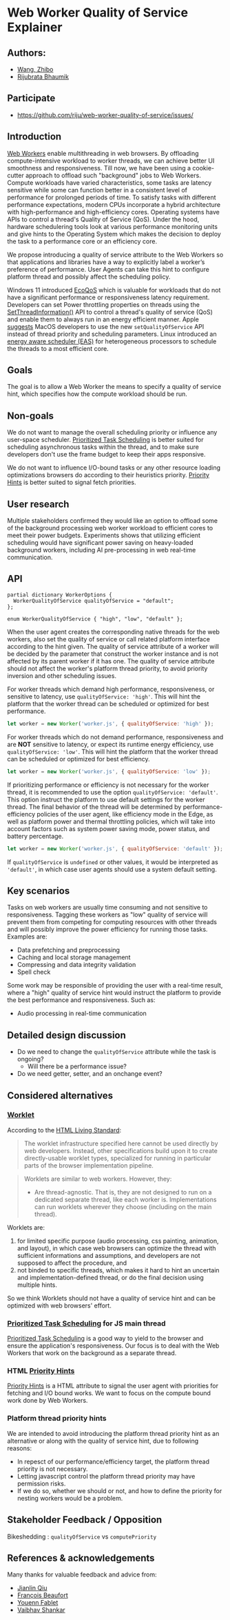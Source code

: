 # Web Worker Quality of Service Explainer

## Authors:
- [Wang, Zhibo](https://github.com/zhibo1-wang)
- [Rijubrata Bhaumik](https://github.com/riju)


## Participate
- https://github.com/riju/web-worker-quality-of-service/issues/


## Introduction
[Web Workers](https://html.spec.whatwg.org/multipage/workers.html#workers) enable multithreading in web browsers. By offloading compute-intensive workload to worker threads, we can achieve better UI smoothness and responsiveness. Till now, we have been using a cookie-cutter approach to offload such "background" jobs to Web Workers. Compute workloads have varied characteristics, some tasks are latency sensitive while some can function better in a consistent level of performance for prolonged periods of time. To satisfy tasks with different performance expectations, modern CPUs incorporate a hybrid architecture with high-performance and high-efficiency cores. Operating systems have APIs to control a thread's Quality of Service (QoS). Under the hood, hardware schedulering tools look at various performance monitoring units and give hints to the Operating System which makes the decision to deploy the task to a performance core or an efficiency core.

We propose introducing a quality of service attribute to the Web Workers so that applications and libraries have a way to explicitly label a worker’s preference of performance. User Agents can take this hint to configure platform thread and possibly affect the scheduling policy.

Windows 11 introduced [EcoQoS](https://devblogs.microsoft.com/performance-diagnostics/introducing-ecoqos/) which is valuable for workloads that do not have a significant performance or responsiveness latency requirement. Developers can set Power throttling properties on threads using the [SetThreadInformation()](https://docs.microsoft.com/en-us/windows/win32/api/processthreadsapi/nf-processthreadsapi-setthreadinformation#remarks) API to control a thread's quality of service (QoS) and enable them to always run in an energy efficient manner. Apple [suggests](https://developer.apple.com/documentation/apple-silicon/tuning-your-code-s-performance-for-apple-silicon#Assign-Quality-of-Service-(QoS)-Classes-to-Work) MacOS developers to use the new `setQualityOfService` API instead of thread priority and scheduling parameters. Linux introduced an [energy aware scheduler (EAS)](https://github.com/torvalds/linux/blob/master/Documentation/scheduler/sched-energy.rst) for heterogeneous processors to schedule the threads to a most efficient core.

## Goals
The goal is to allow a Web Worker the means to specify a quality of service hint, which specifies how the compute workload should be run.

## Non-goals
We do not want to manage the overall scheduling priority or influence any user-space scheduler. [Prioritized Task Scheduling](https://wicg.github.io/scheduling-apis/) is better suited for scheduling asynchronous tasks within the thread, and to make sure developers don't use the frame budget to keep their apps responsive.

We do not want to influence I/O-bound tasks or any other resource loading optimizations browsers do according to their heuristics priority. [Priority Hints](https://wicg.github.io/priority-hints/) is better suited to signal fetch priorities.

## User research
Multiple stakeholders confirmed they would like an option to offload some of the background processing web worker workload to efficient cores to meet their power budgets. 
Experiments shows that utilizing efficient scheduling would have significant power saving on heavy-loaded background workers, including AI pre-processing in web real-time communication.

## API

```idl
partial dictionary WorkerOptions {
  WorkerQualityOfService qualityOfService = "default";
};

enum WorkerQualityOfService { "high", "low", "default" };
```

When the user agent creates the corresponding native threads for the web workers, also set the quality of service or call related platform interface according to the hint given.
The quality of service attribute of a worker will be decided by the parameter that construct the worker instance and is not affected by its parent worker if it has one.
The quality of service attribute should not affect the worker's platform thread priority, to avoid priority inversion and other scheduling issues.

For worker threads which demand high performance, responsiveness, or sensitive to latency, use `qualityOfService: 'high'`. This will hint the platform that the worker thread can be scheduled or optimized for best performance.
```js
let worker = new Worker('worker.js', { qualityOfService: 'high' });
```

For worker threads which do not demand performance, responsiveness and are **NOT** sensitive to latency, or expect its runtime energy efficiency, use `qualityOfService: 'low'`. This will hint the platform that the worker thread can be scheduled or optimized for best efficiency.
```js
let worker = new Worker('worker.js', { qualityOfService: 'low' });
```

If prioritizing performance or efficiency is not necessary for the worker thread, it is recommended to use the option `qualityOfService: 'default'`. This option instruct the platform to use default settings for the worker thread. The final behavior of the thread will be determined by performance-efficiency policies of the user agent, like efficiency mode in the Edge, as well as platform power and thermal throttling policies, which will take into account factors such as system power saving mode, power status, and battery percentage.
```js
let worker = new Worker('worker.js', { qualityOfService: 'default' });
```

If `qualityOfService` is `undefined` or other values, it would be interpreted as `'default'`, in which case user agents should use a system default setting.

## Key scenarios
Tasks on web workers are usually time consuming and not sensitive to responsiveness. Tagging these workers as "low" quality of service will prevent them from competing for computing resources with other threads and will possibly improve the power efficiency for running those tasks. Examples are:
- Data prefetching and preprocessing
- Caching and local storage management
- Compressing and data integrity validation
- Spell check

Some work may be responsible of providing the user with a real-time result, where a "high" quality of service hint would instruct the platform to provide the best performance and responsiveness. Such as:
- Audio processing in real-time communication

## Detailed design discussion
- Do we need to change the `qualityOfService` attribute while the task is ongoing?
  - Will there be a performance issue?
- Do we need getter, setter, and an onchange event?

## Considered alternatives

### [Worklet](https://html.spec.whatwg.org/multipage/worklets.html)
According to the [HTML Living Standard](https://html.spec.whatwg.org/multipage/worklets.html):
> The worklet infrastructure specified here cannot be used directly by web developers. Instead, other specifications build upon it to create directly-usable worklet types, specialized for running in particular parts of the browser implementation pipeline.

> Worklets are similar to web workers. However, they:
> - Are thread-agnostic. That is, they are not designed to run on a dedicated separate thread, like each worker is. Implementations can run worklets wherever they choose (including on the main thread). 

Worklets are:
1) for limited specific purpose (audio processing, css painting, animation, and layout), in which case web browsers can optimize the thread with sufficient informations and assumptions, and developers are not supposed to affect the procedure, and
2) not binded to specific threads, which makes it hard to hint an uncertain and implementation-defined thread, or do the final decision using multiple hints.

So we think Worklets should not have a quality of service hint and can be optimized with web browsers' effort.

### [Prioritized Task Scheduling](https://wicg.github.io/scheduling-apis/) for JS main thread
[Prioritized Task Scheduling](https://wicg.github.io/scheduling-apis/) is a good way to yield to the browser and ensure the application's responsiveness. Our focus is to deal with the Web Workers that work on the background as a separate thread.

### HTML [Priority Hints](https://wicg.github.io/priority-hints/)
[Priority Hints](https://wicg.github.io/priority-hints/) is a HTML attribute to signal the user agent with priorities for fetching and I/O bound works. We want to focus on the compute bound work done by Web Workers.

### Platform thread priority hints
We are intended to avoid introducing the platform thread priority hint as an alternative or along with the quality of service hint, due to following reasons:
- In repesct of our performance/efficiency target, the platform thread priority is not necessary.
- Letting javascript control the platform thread priority may have permission risks.
- If we do so, whether we should or not, and how to define the priority for nesting workers would be a problem.

## Stakeholder Feedback / Opposition

Bikeshedding : 
```qualityOfService``` vs ```computePriority``` 

## References & acknowledgements
Many thanks for valuable feedback and advice from:

- [Jianlin Qiu](https://github.com/taste1981)
- [François Beaufort](https://github.com/beaufortfrancois)
- [Youenn Fablet](https://github.com/youennf)
- [Vaibhav Shankar](https://github.com/vaibhavk2)
